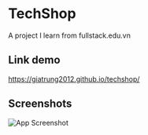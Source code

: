 # TechShop

A project I learn from fullstack.edu.vn

## Link demo

https://giatrung2012.github.io/techshop/

## Screenshots

![App Screenshot](https://i.imgur.com/Utt6ulG.png)
